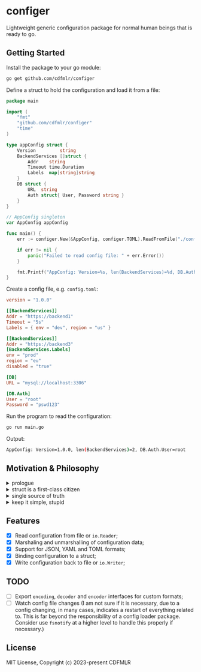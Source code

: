 # configer

Lightweight generic configuration package for normal human beings that is ready to go.






## Getting Started

Install the package to your go module:

```bash
go get github.com/cdfmlr/configer
```

Define a struct to hold the configuration and load it from a file:

```go
package main

import (
	"fmt"
	"github.com/cdfmlr/configer"
	"time"
)

type appConfig struct {
	Version         string
	BackendServices []struct {
		Addr    string
		Timeout time.Duration
		Labels  map[string]string
	}
	DB struct {
		URL  string
		Auth struct{ User, Password string }
	}
}

// AppConfig singleton
var AppConfig appConfig

func main() {
	err := configer.New(&AppConfig, configer.TOML).ReadFromFile("./config.toml")

	if err != nil {
		panic("Failed to read config file: " + err.Error())
	}

	fmt.Printf("AppConfig: Version=%s, len(BackendServices)=%d, DB.Auth.User=%s\n", AppConfig.Version, len(AppConfig.BackendServices), AppConfig.DB.Auth.User)
}
```

Create a config file, e.g. `config.toml`:

```toml
version = "1.0.0"

[[BackendServices]]
Addr = "https://backend1"
Timeout = "5s"
Labels = { env = "dev", region = "us" }

[[BackendServices]]
Addr = "https://backend3"
[BackendServices.Labels]
env = "prod"
region = "eu"
disabled = "true"

[DB]
URL = "mysql://localhost:3306"

[DB.Auth]
User = "root"
Password = "pswd123"
```

Run the program to read the configuration:

```bash
go run main.go
```

Output:

```bash
AppConfig: Version=1.0.0, len(BackendServices)=2, DB.Auth.User=root
```

## Motivation & Philosophy

<details>
  <summary>prologue</summary>

I have relied on [viper](https://github.com/spf13/viper) for years, and I love it.

For complex use cases, viper is the best in the wild.
Especially for docker-like or kubernetes-like projects I have worked on,
I found Viper’s fangs charming to handle the multiple sources 
of configurations with priority rules.
We have few choices to make it a wrap for those Man vs. Wild, 
though viper is also ferocious and hard to tame.

However, for personal toy projects, for demo versions, for baby microservices,
I think viper is too much. I don't need the fangs, I don't need the venom,
I just need to read a config file.

Then I wrote a piece of `config.go` for one of my projects, which is essentially
the same as this package but supports only JSON. I copy-paste it to every
small project I start, it works well, and I am happy with it. A YAML version
is added later, and a TOML version born, too.
I think it’s time to turn it into a standalone package and put an end to the era
of copy-pasting.

So here it is.

</details>

<details>
  <summary>struct is a first-class citizen</summary>

### struct is a first-class citizen

Instead of offering the popular Key-Value configuration,
this package provides a way to load configuration data into a struct,
which is more type-safe and easier to use.

I prefer this:

```go
mqgoUrl := Config.Mqgo.URL
```

to this:

```go
mqgoUrl := Config.Get("Mygo.URL")  // encourage making typos.
```

I prefer this:

```go
type Config struct {
    Mqgo struct {
        URL string
    }
}

mqgoUrl := Config.Mqgo.URL
```

to this:

```go
type configKey int

const (
    configKeyMqgoURL configKey = iota
)

mqgoUrl := Config.GetString(configKeyMqgoURL)
```

</details>

<details>
  <summary>single source of truth</summary>

### single source of truth

Instead of allowing configuration from multiple sources
(multiple files, environment variables, command line flags, etc.),
that costs you a whole weekend to learn the priority rules,
that takes you the following weekdays to debug the unexpected behaviors,
this package only supports loading configuration from a single source
(a file or a `io.Reader`), which is simple and clear.

I prefer this:

```bash
$ cat > config.toml <<EOF
listen = ":8080"
EOF

$ ./myservice -c config.toml

$ curl http://localhost:8080
```

to this:

```bash
$ cat > /etc/myservice/config.toml <<EOF
listen = ":8080"
EOF

$ cat > ~/.myservice/config.yaml <<EOF
listen: ":8081"
EOF

$ cat > ./config.json <<EOF
{"listen": ":8082"}
EOF

$ export MYSERVICE_LISTEN=":8083"

$ ./myservice --config etcd=etcd://localhost:2379 --listen ":8084"

$ curl http://what.the.hell.is.the.port:8086?
```

</details>

<details>
  <summary>keep it simple, stupid</summary>

### keep it simple, stupid

Instead of providing a lot of features that you may never use and
a lot of dependencies that scare you every time you open the `go.mod` file,
which is definitely an overkill for your simple 10,000-line mirco-service project,
this package only depends on the standard library + `gopkg.in/yaml.v3` + `github.com/BurntSushi/toml`.

I prefer this (for small projects):

```go
module github.com/cdfmlr/config

go 1.21.5

require (
	github.com/BurntSushi/toml v1.3.2
	gopkg.in/yaml.v3 v3.0.1
)
```

to this:

```go
module github.com/spf13/viper

go 1.20

require (
	github.com/fsnotify/fsnotify v1.7.0
	github.com/hashicorp/hcl v1.0.0
	github.com/magiconair/properties v1.8.7
	github.com/mitchellh/mapstructure v1.5.0
	github.com/pelletier/go-toml/v2 v2.2.0
	github.com/sagikazarmark/crypt v0.19.0
	github.com/sagikazarmark/locafero v0.4.0
	github.com/sagikazarmark/slog-shim v0.1.0
	github.com/spf13/afero v1.11.0
	github.com/spf13/cast v1.6.0
	github.com/spf13/pflag v1.0.5
	github.com/stretchr/testify v1.9.0
	github.com/subosito/gotenv v1.6.0
	gopkg.in/ini.v1 v1.67.0
	gopkg.in/yaml.v3 v3.0.1
)

require (
	cloud.google.com/go v0.112.1 // indirect
	cloud.google.com/go/compute v1.24.0 // indirect
	cloud.google.com/go/compute/metadata v0.2.3 // indirect
	cloud.google.com/go/firestore v1.15.0 // indirect
	cloud.google.com/go/longrunning v0.5.5 // indirect
	github.com/armon/go-metrics v0.4.1 // indirect
	github.com/coreos/go-semver v0.3.0 // indirect
	github.com/coreos/go-systemd/v22 v22.3.2 // indirect
	github.com/davecgh/go-spew v1.1.2-0.20180830191138-d8f796af33cc // indirect
	github.com/fatih/color v1.14.1 // indirect
	github.com/felixge/httpsnoop v1.0.4 // indirect
	github.com/go-logr/logr v1.4.1 // indirect
	github.com/go-logr/stdr v1.2.2 // indirect
	github.com/gogo/protobuf v1.3.2 // indirect
	github.com/golang/groupcache v0.0.0-20210331224755-41bb18bfe9da // indirect
	github.com/golang/protobuf v1.5.3 // indirect
	github.com/google/s2a-go v0.1.7 // indirect
	github.com/googleapis/enterprise-certificate-proxy v0.3.2 // indirect
	github.com/googleapis/gax-go/v2 v2.12.3 // indirect
	github.com/hashicorp/consul/api v1.28.2 // indirect
	github.com/hashicorp/errwrap v1.1.0 // indirect
	github.com/hashicorp/go-cleanhttp v0.5.2 // indirect
	github.com/hashicorp/go-hclog v1.5.0 // indirect
	github.com/hashicorp/go-immutable-radix v1.3.1 // indirect
	github.com/hashicorp/go-multierror v1.1.1 // indirect
	github.com/hashicorp/go-rootcerts v1.0.2 // indirect
	github.com/hashicorp/golang-lru v0.5.4 // indirect
	github.com/hashicorp/serf v0.10.1 // indirect
	github.com/json-iterator/go v1.1.12 // indirect
	github.com/klauspost/compress v1.17.2 // indirect
	github.com/mattn/go-colorable v0.1.13 // indirect
	github.com/mattn/go-isatty v0.0.17 // indirect
	github.com/mitchellh/go-homedir v1.1.0 // indirect
	github.com/modern-go/concurrent v0.0.0-20180306012644-bacd9c7ef1dd // indirect
	github.com/modern-go/reflect2 v1.0.2 // indirect
	github.com/nats-io/nats.go v1.34.0 // indirect
	github.com/nats-io/nkeys v0.4.7 // indirect
	github.com/nats-io/nuid v1.0.1 // indirect
	github.com/pkg/errors v0.9.1 // indirect
	github.com/pmezard/go-difflib v1.0.1-0.20181226105442-5d4384ee4fb2 // indirect
	github.com/sourcegraph/conc v0.3.0 // indirect
	go.etcd.io/etcd/api/v3 v3.5.12 // indirect
	go.etcd.io/etcd/client/pkg/v3 v3.5.12 // indirect
	go.etcd.io/etcd/client/v2 v2.305.12 // indirect
	go.etcd.io/etcd/client/v3 v3.5.12 // indirect
	go.opencensus.io v0.24.0 // indirect
	go.opentelemetry.io/contrib/instrumentation/google.golang.org/grpc/otelgrpc v0.49.0 // indirect
	go.opentelemetry.io/contrib/instrumentation/net/http/otelhttp v0.49.0 // indirect
	go.opentelemetry.io/otel v1.24.0 // indirect
	go.opentelemetry.io/otel/metric v1.24.0 // indirect
	go.opentelemetry.io/otel/trace v1.24.0 // indirect
	go.uber.org/atomic v1.9.0 // indirect
	go.uber.org/multierr v1.9.0 // indirect
	go.uber.org/zap v1.21.0 // indirect
	golang.org/x/crypto v0.21.0 // indirect
	golang.org/x/exp v0.0.0-20230905200255-921286631fa9 // indirect
	golang.org/x/net v0.22.0 // indirect
	golang.org/x/oauth2 v0.18.0 // indirect
	golang.org/x/sync v0.6.0 // indirect
	golang.org/x/sys v0.18.0 // indirect
	golang.org/x/text v0.14.0 // indirect
	golang.org/x/time v0.5.0 // indirect
	google.golang.org/api v0.171.0 // indirect
	google.golang.org/appengine v1.6.8 // indirect
	google.golang.org/genproto v0.0.0-20240213162025-012b6fc9bca9 // indirect
	google.golang.org/genproto/googleapis/api v0.0.0-20240311132316-a219d84964c2 // indirect
	google.golang.org/genproto/googleapis/rpc v0.0.0-20240314234333-6e1732d8331c // indirect
	google.golang.org/grpc v1.62.1 // indirect
	google.golang.org/protobuf v1.33.0 // indirect
)
```

</details>

## Features

- [x] Read configuration from file or `io.Reader`;
- [x] Marshaling and unmarshalling of configuration data;
- [x] Support for JSON, YAML and TOML formats;
- [x] Binding configuration to a struct;
- [x] Write configuration back to file or `io.Writer`;

## TODO

- [ ] Export `encoding`, `decoder` and `encoder` interfaces for custom formats;
- [ ] Watch config file changes (I am not sure if it is necessary, due to a config changing, in many cases, indicates a restart of everything related to. This is far beyond the responsibility of a config loader package. Consider use `fsnotify` at a higher level to handle this properly if necessary.)

## License

MIT License, Copyright (c) 2023-present CDFMLR

